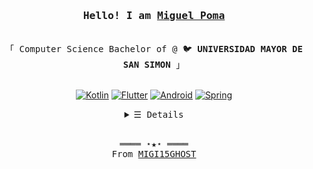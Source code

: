 <h3 align="center"><samp>Hello! I am <b><a rel="nofollow noopener noreferrer" target="_blank" href="https://kevincui.dev">Miguel Poma </a></b></samp></h3>
<p align="center"><br>
  <samp>
    「 Computer Science Bachelor of @ 🐦 <b>UNIVERSIDAD MAYOR DE SAN SIMON </b> 」<br>
   </samp>
</p>
<p align="center">
     <br>
      <a href="#" target="_blank"><img alt="Kotlin" src="https://img.shields.io/badge/Kotlin-7F52FF?style=for-the-badge&logo=Kotlin&logoColor=white"></a>
      <a href="#" target="_blank"><img alt="Flutter" src="https://img.shields.io/badge/Flutter-02569B?style=for-the-badge&logo=flutter&logoColor=white"></a>
      <a href="#" target="_blank"><img alt="Android" src="https://img.shields.io/badge/Android-3DDC84?style=for-the-badge&logo=android&logoColor=white"></a>
      <a href="#" target="_blank"><img alt="Spring" src="https://img.shields.io/badge/spring-%236DB33F.svg?style=for-the-badge&logo=spring&logoColor=white"></a>

<details align="center">
   <summary> <samp>&#9776; Details</samp></summary>
   <p align="center">
     <br>
      <a href="#" target="_blank"><img alt="Kotlin" src="https://img.shields.io/badge/Kotlin-7F52FF?style=for-the-badge&logo=Kotlin&logoColor=white"></a>
      <a href="#" target="_blank"><img alt="Flutter" src="https://img.shields.io/badge/Flutter-02569B?style=for-the-badge&logo=flutter&logoColor=white"></a>
      <a href="#" target="_blank"><img alt="Android" src="https://img.shields.io/badge/Android-3DDC84?style=for-the-badge&logo=android&logoColor=white"></a>
      <a href="#" target="_blank"><img alt="Spring" src="https://img.shields.io/badge/spring-%236DB33F.svg?style=for-the-badge&logo=spring&logoColor=white"></a>
     
  <br>
  </p>
</details>
<br>
<samp>
  <p align="center">
    ════ ⋆★⋆ ════<br>
    From <a href="https://github.com/migi15ghost">MIGI15GHOST</a>
  </p>
</samp>
